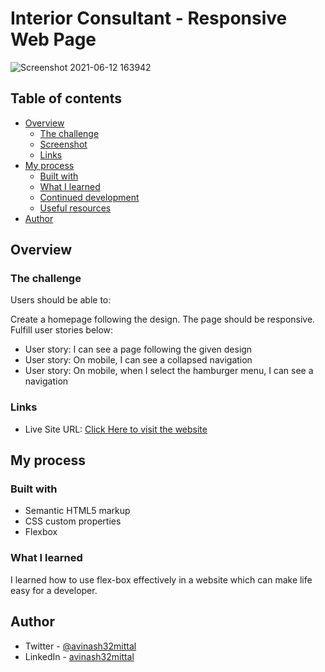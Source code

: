# Interior Consultant - Responsive Web Page

![Screenshot 2021-06-12 163942](https://user-images.githubusercontent.com/79203678/121774043-aeecf180-cb9d-11eb-84c8-a68f5aea7813.png)

## Table of contents

- [Overview](#overview)
  - [The challenge](#the-challenge)
  - [Screenshot](#screenshot)
  - [Links](#links)
- [My process](#my-process)
  - [Built with](#built-with)
  - [What I learned](#what-i-learned)
  - [Continued development](#continued-development)
  - [Useful resources](#useful-resources)
- [Author](#author)

## Overview

### The challenge

Users should be able to:

Create a homepage following the design. The page should be responsive. Fulfill user stories below:
- User story: I can see a page following the given design
- User story: On mobile, I can see a collapsed navigation
- User story: On mobile, when I select the hamburger menu, I can see a navigation

### Links

- Live Site URL: [Click Here to visit the website](https://laughing-easley-918c72.netlify.app/)

## My process

### Built with

- Semantic HTML5 markup
- CSS custom properties
- Flexbox

### What I learned

I learned how to use flex-box effectively in a website which can make life easy for a developer.

## Author

- Twitter - [@avinash32mittal](https://www.twitter.com/avinash32mittal)
- LinkedIn - [avinash32mittal](https://www.linkedin.com/in/avinash32mittal/)
